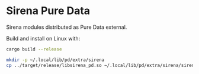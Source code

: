 # Sirena Pure Data

Sirena modules distributed as Pure Data external.

Build and install on Linux with:

```sh
cargo build --release

mkdir -p ~/.local/lib/pd/extra/sirena
cp ../target/release/libsirena_pd.so ~/.local/lib/pd/extra/sirena/sirena.pd_linux
```


